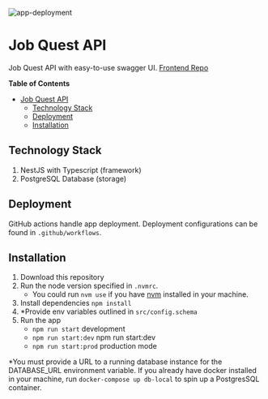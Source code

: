 ![app-deployment](https://github.com/chrislemus/job-quest-api/actions/workflows/deployment.yaml/badge.svg)

# Job Quest API

Job Quest API with easy-to-use swagger UI.
[Frontend Repo](https://github.com/chrislemus/job-quest)

**Table of Contents**

- [Job Quest API](#job-quest-api)
  - [Technology Stack](#technology-stack)
  - [Deployment](#deployment)
  - [Installation](#installation)

## Technology Stack

1. NestJS with Typescript (framework)
2. PostgreSQL Database (storage)

## Deployment

GitHub actions handle app deployment. Deployment configurations can be found in `.github/workflows`.

## Installation

1. Download this repository
2. Run the node version specified in `.nvmrc`.
   - You could run `nvm use` if you have [nvm](https://github.com/nvm-sh/nvm) installed in your machine.
3. Install dependencies `npm install`
4. \*Provide env variables outlined in `src/config.schema`
5. Run the app
   - `npm run start` development
   - `npm run start:dev` npm run start:dev
   - `npm run start:prod` production mode

\*You must provide a URL to a running database instance for the DATABASE_URL environment variable. If you already have docker installed in your machine, run `docker-compose up db-local` to spin up a PostgresSQL container.
